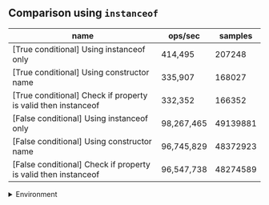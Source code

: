## Comparison using `instanceof`

|name|ops/sec|samples|
|-|-|-|
|[True conditional] Using instanceof only|414,495|207248|
|[True conditional] Using constructor name|335,907|168027|
|[True conditional] Check if property is valid then instanceof |332,352|166352|
|[False conditional] Using instanceof only|98,267,465|49139881|
|[False conditional] Using constructor name|96,745,829|48372923|
|[False conditional] Check if property is valid then instanceof |96,547,738|48274589|


<details>
<summary>Environment</summary>

* __Machine:__ linux x64 | 4 vCPUs | 7.6GB Mem
* __Run:__ Tue Oct 29 2024 17:10:03 GMT+0000 (Coordinated Universal Time)
* __Node:__ `v21.0.0`
</details>

<!--
{"environment":{"platform":"linux","arch":"x64","cpus":4,"totalMemory":7.597877502441406},"benchmarks":[{"name":"[True conditional] Using instanceof only","opsSec":414495.343439376,"samples":207248},{"name":"[True conditional] Using constructor name","opsSec":335907.7249502777,"samples":168027},{"name":"[True conditional] Check if property is valid then instanceof ","opsSec":332352.12883064314,"samples":166352},{"name":"[False conditional] Using instanceof only","opsSec":98267465.79200545,"samples":49139881},{"name":"[False conditional] Using constructor name","opsSec":96745829.74670061,"samples":48372923},{"name":"[False conditional] Check if property is valid then instanceof ","opsSec":96547738.47321936,"samples":48274589}]}-->
